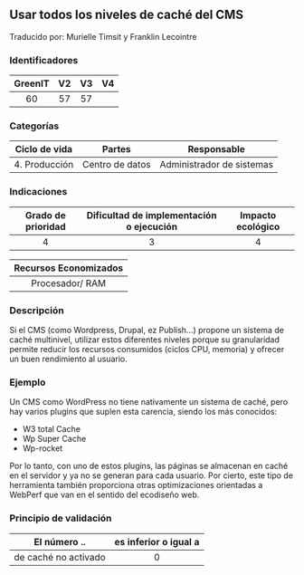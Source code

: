 ## Usar todos los niveles de caché del CMS
Traducido por: Murielle Timsit y Franklin Lecointre

### Identificadores

| GreenIT | V2 | V3 | V4 |
|:-------:|:----:|:----:|:----:|
|   60   | 57  | 57  | |

### Categorías

| Ciclo de vida | Partes | Responsable |
|:---------:|:----:|:----:|
| 4. Producción | Centro de datos | Administrador de sistemas |

### Indicaciones

| Grado de prioridad   | Dificultad de implementación o ejecución | Impacto ecológico   |
|:-------------------:|:-------------------------:|:---------------------:|
| 4 | 3 | 4 |

|Recursos Economizados   |
|:----------------------------------------------------------:|
| Procesador/ RAM  |

### Descripción

Si el CMS (como Wordpress, Drupal, ez Publish...) propone un sistema de caché multinivel, utilizar estos diferentes niveles porque su granularidad permite reducir los recursos consumidos (ciclos CPU, memoria) y ofrecer un buen rendimiento al usuario.

### Ejemplo

Un CMS como WordPress no tiene nativamente un sistema de caché, pero hay varios plugins que suplen esta carencia, siendo los más conocidos:

- W3 total Cache
- Wp Super Cache
- Wp-rocket

Por lo tanto, con uno de estos plugins, las páginas se almacenan en caché en el servidor y ya no se generan para cada usuario. Por cierto, este tipo de herramienta también proporciona otras optimizaciones orientadas a WebPerf que van en el sentido del ecodiseño web.


### Principio de validación

| El número ..   | es inferior o igual a   |  
|-------------------|:-------------------------:|
| de caché no activado | 0 |


